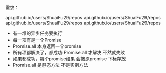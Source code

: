 需求：


api.github.io/users/ShuaiFu29/repos
api.github.io/users/ShuaiFu29/repos
api.github.io/users/ShuaiFu29/repos
api.github.io/users/ShuaiFu29/repos

- 有一堆的异步任务要执行
- 每一项有是一个Promise
- Promise.all 本身返回一个promise
- 所有项都解决了，都成功  Promise.all 才解决
    不然就失败
- 如果都成功，每个promise结果 会按原promise 下标存放
- Promise.all 是静态方法  不是实例方法
